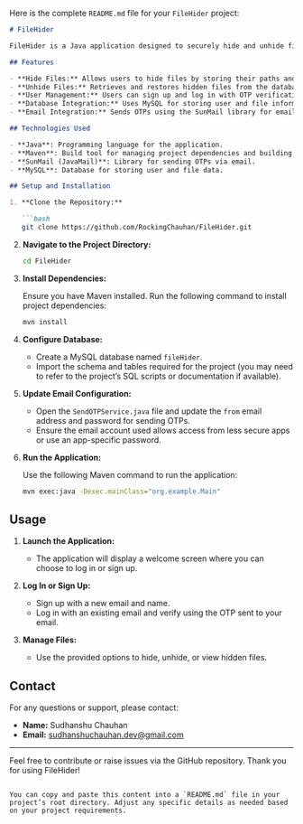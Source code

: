 Here is the complete `README.md` file for your `FileHider` project:

```markdown
# FileHider

FileHider is a Java application designed to securely hide and unhide files using a MySQL database. The application allows users to manage their hidden files with functionality for hiding, unhiding, and viewing hidden files. It uses Java, Maven, and the SunMail library for sending OTPs.

## Features

- **Hide Files:** Allows users to hide files by storing their paths and content in a database.
- **Unhide Files:** Retrieves and restores hidden files from the database.
- **User Management:** Users can sign up and log in with OTP verification.
- **Database Integration:** Uses MySQL for storing user and file information.
- **Email Integration:** Sends OTPs using the SunMail library for email communication.

## Technologies Used

- **Java**: Programming language for the application.
- **Maven**: Build tool for managing project dependencies and building the application.
- **SunMail (JavaMail)**: Library for sending OTPs via email.
- **MySQL**: Database for storing user and file data.

## Setup and Installation

1. **Clone the Repository:**

   ```bash
   git clone https://github.com/RockingChauhan/FileHider.git
   ```

2. **Navigate to the Project Directory:**

   ```bash
   cd FileHider
   ```

3. **Install Dependencies:**

   Ensure you have Maven installed. Run the following command to install project dependencies:

   ```bash
   mvn install
   ```

4. **Configure Database:**

   - Create a MySQL database named `fileHider`.
   - Import the schema and tables required for the project (you may need to refer to the project’s SQL scripts or documentation if available).

5. **Update Email Configuration:**

   - Open the `SendOTPService.java` file and update the `from` email address and password for sending OTPs.
   - Ensure the email account used allows access from less secure apps or use an app-specific password.

6. **Run the Application:**

   Use the following Maven command to run the application:

   ```bash
   mvn exec:java -Dexec.mainClass="org.example.Main"
   ```

## Usage

1. **Launch the Application:**
   - The application will display a welcome screen where you can choose to log in or sign up.

2. **Log In or Sign Up:**
   - Sign up with a new email and name.
   - Log in with an existing email and verify using the OTP sent to your email.

3. **Manage Files:**
   - Use the provided options to hide, unhide, or view hidden files.

## Contact

For any questions or support, please contact:

- **Name:** Sudhanshu Chauhan
- **Email:** [sudhanshuchauhan.dev@gmail.com](mailto:sudhanshuchauhan.dev@gmail.com)

---

Feel free to contribute or raise issues via the GitHub repository. Thank you for using FileHider!
```

You can copy and paste this content into a `README.md` file in your project’s root directory. Adjust any specific details as needed based on your project requirements.

